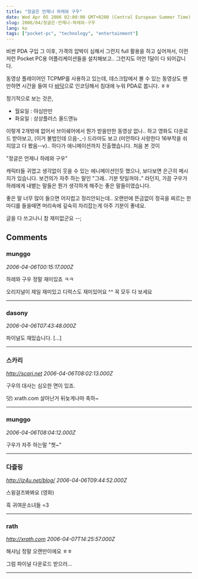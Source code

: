 ```yaml
---
title: "정글은 언제나 하레와 구우"
date: Wed Apr 05 2006 02:00:00 GMT+0200 (Central European Summer Time)
slug: 2006/04/정글은-언제나-하레와-구우
lang: ko
tags: ["pocket-pc", "technology", "entertainment"]
---
```


비싼 PDA 구입 그 이후, 가격의 압박이 심해서 그런지 full 활용을 하고 싶어져서, 이런저런 Pocket PC용 어플리케이션들을 설치해보고.. 그런지도 어언 1달이 다 되어갑니다. 

동영상 플레이어인 TCPMP를 사용하고 있는데, 데스크탑에서 볼 수 있는 동영상도 왠만하면 시간을 들여 다 [바닥](http://www.kipple.pe.kr/doc/badak/)으로 인코딩해서 침대에 누워 PDA로 봅니다. ㅎㅎ

정기적으로 보는 것은, 
- 월요일 : 야심만만
- 화요일 : 상상플러스 올드앤뉴

이렇게 2개밖에 없어서 브이쉐어에서 뭔가 받을만한 동영상 없나.. 하고 영화도 다운로드 받아보고, (이거 불법인데 으음-_-) 드라마도 보고 (미안하다 사랑한다 16부작을 쉬지않고 다 봤음--v).. 
하다가 애니메이션까지 진출했습니다. 처음 본 것이

  "정글은 언제나 하레와 구우"

캐릭터들 귀엽고 생각없이 웃을 수 있는 에니메이션인듯 했으나, 보다보면 은근히 메시지가 있습니다. 
보건의가 자주 하는 말인 "그래.. 기분 탓일꺼야.." 라던지, 가끔 구우가 하레에게 내뱉는 말들은 뭔가 생각하게 해주는 좋은 말들이였습니다.

좋은 말 너무 많이 들으면 어지럽고 정리안되는데.. 오랜만에 뜬금없이 정곡을 찌르는 한마디를 들을때면 머리속에 깊숙히 자리잡는게 아주 기분이 좋네요.

글을 다 쓰고나니 참 재미없군요 --;

## Comments

### munggo
*2006-04-06T00:15:17.000Z*

하레와 구우 정말 재미있죠 ㅋㅋ

오리지널이 제일 재미있고 디럭스도 재미있어요 ^^ 꼭 모두 다 보세요

---

### dasony
*2006-04-06T07:43:48.000Z*

파이널도 재밌습니다. [...]

---

### 스카리
*http://scari.net*
*2006-04-06T08:02:13.000Z*

구우의 대사는 심오한 면이 있죠.

덧) xrath.com 살아난거 뒤늦게나마 축하~

---

### munggo
*2006-04-06T08:04:12.000Z*

구우가 자주 하는말 "쳇~"

---

### 다즐링
*http://iz4u.net/blog/*
*2006-04-06T09:44:52.000Z*

스윙걸즈봐봐요 (영화)

흑 귀여운소녀들 =3

---

### rath
*http://xrath.com*
*2006-04-07T14:25:57.000Z*

해샤님 정말 오랜만이에요 ㅎㅎ

그럼 파이널 다운로드 받으러...

---
